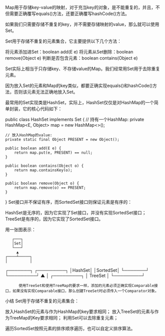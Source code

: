 Map用于存储key-value的映射，对于充当key的对象，是不能重复的，并且，不但需要正确覆写equals()方法，还要正确覆写hashCode()方法。

如果我们只需要存储不重复的key，并不需要存储映射的value，那么就可以使用Set。

Set用于存储不重复的元素集合，它主要提供以下几个方法：

将元素添加进Set<E>：boolean add(E e)
将元素从Set<E>删除：boolean remove(Object e)
判断是否包含元素：boolean contains(Object e)

Set实际上相当于只存储key、不存储value的Map。我们经常用Set用于去除重复元素。

因为放入Set的元素和Map的key类似，都要正确实现equals()和hashCode()方法，否则该元素无法正确地放入Set。

最常用的Set实现类是HashSet，实际上，HashSet仅仅是对HashMap的一个简单封装，它的核心代码如下：

public class HashSet<E> implements Set<E> {
    // 持有一个HashMap:
    private HashMap<E, Object> map = new HashMap<>();

    // 放入HashMap的value:
    private static final Object PRESENT = new Object();

    public boolean add(E e) {
        return map.put(e, PRESENT) == null;
    }

    public boolean contains(Object o) {
        return map.containsKey(o);
    }

    public boolean remove(Object o) {
        return map.remove(o) == PRESENT;
    }
}
Set接口并不保证有序，而SortedSet接口则保证元素是有序的：

HashSet是无序的，因为它实现了Set接口，并没有实现SortedSet接口；
TreeSet是有序的，因为它实现了SortedSet接口。

用一张图表示：

       ┌───┐
       │Set│
       └───┘
         ▲
    ┌────┴─────┐
    │          │
┌───────┐ ┌─────────┐
│HashSet│ │SortedSet│
└───────┘ └─────────┘
               ▲
               │
          ┌─────────┐
          │ TreeSet │
          └─────────┘


          使用TreeSet和使用TreeMap的要求一样，添加的元素必须正确实现Comparable接口，如果没有实现Comparable接口，那么创建TreeSet时必须传入一个Comparator对象。

小结
Set用于存储不重复的元素集合：

放入HashSet的元素与作为HashMap的key要求相同；
放入TreeSet的元素与作为TreeMap的Key要求相同；
利用Set可以去除重复元素；

遍历SortedSet按照元素的排序顺序遍历，也可以自定义排序算法。